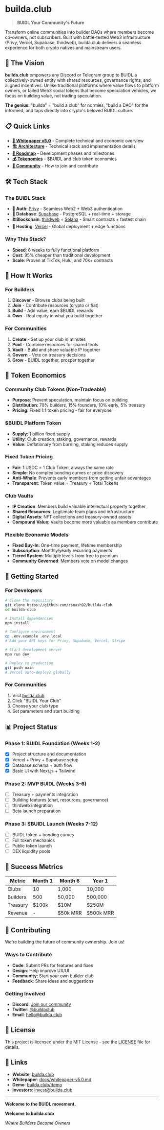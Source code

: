 # builda.club

> **BUIDL Your Community's Future**

Transform online communities into builder DAOs where members become co-owners, not subscribers. Built with battle-tested Web3 infrastructure (Privy, Vercel, Supabase, thirdweb), builda.club delivers a seamless experience for both crypto natives and mainstream users.

## 🚀 The Vision

**builda.club** empowers any Discord or Telegram group to BUIDL a collectively-owned entity with shared resources, governance rights, and aligned incentives. Unlike traditional platforms where value flows to platform owners, or failed Web3 social tokens that become speculation vehicles, we focus on building value, not trading speculation.

**The genius**: "builda" = "build a club" for normies, "build a DAO" for the informed, and taps directly into crypto's beloved BUIDL culture.

## 📋 Quick Links

- **[📖 Whitepaper v5.0](docs/whitepaper-v5.0.md)** - Complete technical and economic overview
- **[🏗️ Architecture](docs/architecture.md)** - Technical stack and implementation details
- **[🎯 Roadmap](docs/roadmap.md)** - Development phases and milestones
- **[💰 Tokenomics](docs/tokenomics.md)** - $BUIDL and club token economics
- **[👥 Community](docs/community.md)** - How to join and contribute

## 🛠️ Tech Stack

### The BUIDL Stack
- **🔐 Auth**: [Privy](https://privy.io) - Seamless Web2 + Web3 authentication
- **💾 Database**: [Supabase](https://supabase.com) - PostgreSQL + real-time + storage
- **⛓️ Blockchain**: [thirdweb](https://thirdweb.com) + [Solana](https://solana.com) - Smart contracts + fastest chain
- **🚀 Hosting**: [Vercel](https://vercel.com) - Global deployment + edge functions

### Why This Stack?
- **Speed**: 6 weeks to fully functional platform
- **Cost**: 95% cheaper than traditional development
- **Scale**: Proven at TikTok, Hulu, and 70k+ contracts

## 🎯 How It Works

### For Builders
1. **Discover** - Browse clubs being built
2. **Join** - Contribute resources (crypto or fiat)
3. **Build** - Add value, earn $BUIDL rewards
4. **Own** - Real equity in what you build together

### For Communities
1. **Create** - Set up your club in minutes
2. **Pool** - Combine resources for shared tools
3. **Vault** - Build and share valuable IP together
4. **Govern** - Vote on treasury decisions
5. **Grow** - BUIDL together, prosper together

## 💎 Token Economics

### Community Club Tokens (Non-Tradeable)
- **Purpose**: Prevent speculation, maintain focus on building
- **Distribution**: 70% builders, 15% founders, 10% early, 5% treasury
- **Pricing**: Fixed 1:1 token pricing - fair for everyone

### $BUIDL Platform Token
- **Supply**: 1 billion fixed supply
- **Utility**: Club creation, staking, governance, rewards
- **Value**: Deflationary from burning, staking reduces supply

### Fixed Token Pricing
- **Fair**: 1 USDC = 1 Club Token, always the same rate
- **Simple**: No complex bonding curves or price discovery
- **Anti-Whale**: Prevents early members from getting unfair advantages
- **Transparent**: Token value = Treasury ÷ Total Tokens

### Club Vaults
- **IP Creation**: Members build valuable intellectual property together
- **Shared Resources**: Legitimate team plans and infrastructure
- **Digital Assets**: NFT collections and treasury-owned assets
- **Compound Value**: Vaults become more valuable as members contribute

### Flexible Economic Models
- **Fixed Buy-In**: One-time payment, lifetime membership
- **Subscription**: Monthly/yearly recurring payments
- **Tiered System**: Multiple levels from free to premium
- **Community Governed**: Members vote on model changes

## 🚀 Getting Started

### For Developers
```bash
# Clone the repository
git clone https://github.com/rsnash92/builda-club
cd builda-club

# Install dependencies
npm install

# Configure environment
cp .env.example .env.local
# Add your API keys for Privy, Supabase, Vercel, Stripe

# Start development server
npm run dev

# Deploy to production
git push main
# Vercel auto-deploys globally
```

### For Communities
1. Visit [builda.club](https://builda.club)
2. Click "BUIDL Your Club"
3. Choose your club type
4. Set parameters and start building

## 📊 Project Status

### Phase 1: BUIDL Foundation (Weeks 1-2)
- [x] Project structure and documentation
- [x] Vercel + Privy + Supabase setup
- [x] Database schema + auth flow
- [x] Basic UI with Next.js + Tailwind

### Phase 2: MVP BUIDL (Weeks 3-6)
- [ ] Treasury + payments integration
- [ ] Building features (chat, resources, governance)
- [ ] thirdweb integration
- [ ] Beta launch preparation

### Phase 3: $BUIDL Launch (Weeks 7-12)
- [ ] BUIDL token + bonding curves
- [ ] Full token mechanics
- [ ] Public token launch
- [ ] DEX liquidity pools

## 🎯 Success Metrics

| Metric | Month 1 | Month 6 | Year 1 |
|--------|---------|---------|--------|
| Clubs | 10 | 1,000 | 10,000 |
| Builders | 500 | 50,000 | 500,000 |
| Treasury | $100k | $10M | $250M |
| Revenue | - | $50k MRR | $500k MRR |

## 🤝 Contributing

We're building the future of community ownership. Join us!

### Ways to Contribute
- **Code**: Submit PRs for features and fixes
- **Design**: Help improve UX/UI
- **Community**: Start your own builder club
- **Feedback**: Share ideas and suggestions

### Getting Involved
- **Discord**: [Join our community](https://discord.gg/buildaclub)
- **Twitter**: [@buildaclub](https://twitter.com/buildaclub)
- **Email**: [hello@builda.club](mailto:hello@builda.club)

## 📄 License

This project is licensed under the MIT License - see the [LICENSE](LICENSE) file for details.

## 🔗 Links

- **Website**: [builda.club](https://builda.club)
- **Whitepaper**: [docs/whitepaper-v5.0.md](docs/whitepaper-v5.0.md)
- **Demo**: [builda.club/demo](https://builda.club/demo)
- **Investors**: [invest@builda.club](mailto:invest@builda.club)

---

**Welcome to the BUIDL movement.**

**Welcome to builda.club**

*Where Builders Become Owners*
